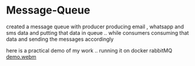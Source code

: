 # Message-Queue
created a message queue with producer producing email , whatsapp and sms data and putting that data in queue .. while consumers consuming that data and sending the messages accordingly

here is a practical demo of my work .. running it on docker rabbitMQ
[demo.webm](https://github.com/Mee-meet/Message-Queue/assets/129668592/627e24b0-f7d2-45af-94c9-1dec2534742e)
